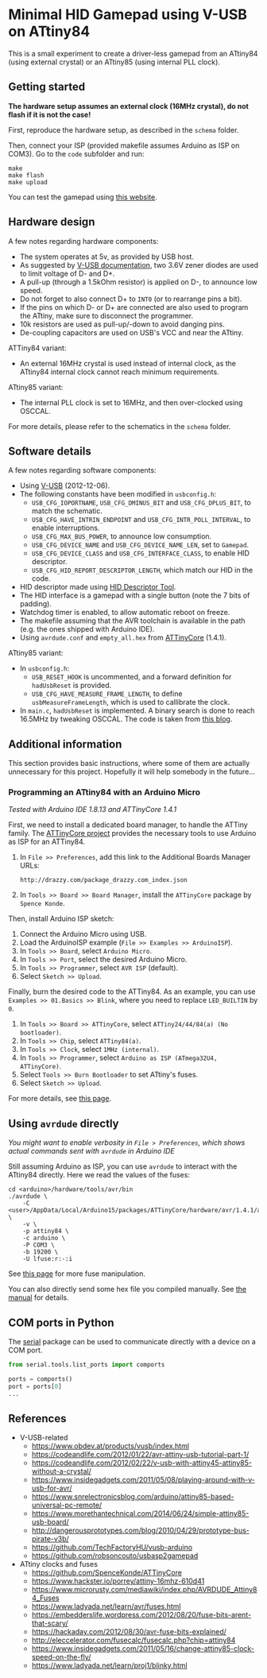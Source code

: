 
# Minimal HID Gamepad using V-USB on ATtiny84

This is a small experiment to create a driver-less gamepad from an ATtiny84 (using external crystal) or an ATtiny85 (using internal PLL clock).


## Getting started

__The hardware setup assumes an external clock (16MHz crystal), do not flash if it is not the case!__

First, reproduce the hardware setup, as described in the `schema` folder.

Then, connect your ISP (provided makefile assumes Arduino as ISP on COM3).
Go to the `code` subfolder and run:

```
make
make flash
make upload
```

You can test the gamepad using [this website](https://gamepadviewer.com/).


## Hardware design

A few notes regarding hardware components:

 * The system operates at 5v, as provided by USB host.
 * As suggested by [V-USB documentation](https://www.obdev.at/products/vusb/index.html), two 3.6V zener diodes are used to limit voltage of D- and D+.
 * A pull-up (through a 1.5kOhm resistor) is applied on D-, to announce low speed.
 * Do not forget to also connect D+ to `INT0` (or to rearrange pins a bit).
 * If the pins on which D- or D+ are connected are also used to program the ATtiny, make sure to disconnect the programmer.
 * 10k resistors are used as pull-up/-down to avoid danging pins.
 * De-coupling capacitors are used on USB's VCC and near the ATtiny.

ATTiny84 variant:

 * An external 16MHz crystal is used instead of internal clock, as the ATtiny84 internal clock cannot reach minimum requirements.

ATtiny85 variant:

 * The internal PLL clock is set to 16MHz, and then over-clocked using OSCCAL.

For more details, please refer to the schematics in the `schema` folder.


## Software details

A few notes regarding software components:

 * Using [V-USB](https://www.obdev.at/products/vusb/index.html) (2012-12-06).
 * The following constants have been modified in `usbconfig.h`:
   * `USB_CFG_IOPORTNAME`, `USB_CFG_DMINUS_BIT` and `USB_CFG_DPLUS_BIT`, to match the schematic.
   * `USB_CFG_HAVE_INTRIN_ENDPOINT` and `USB_CFG_INTR_POLL_INTERVAL`, to enable interruptions.
   * `USB_CFG_MAX_BUS_POWER`, to announce low consumption.
   * `USB_CFG_DEVICE_NAME` and `USB_CFG_DEVICE_NAME_LEN`, set to `Gamepad`.
   * `USB_CFG_DEVICE_CLASS` and `USB_CFG_INTERFACE_CLASS`, to enable HID descriptor.
   * `USB_CFG_HID_REPORT_DESCRIPTOR_LENGTH`, which match our HID in the code.
 * HID descriptor made using [HID Descriptor Tool](https://www.usb.org/document-library/hid-descriptor-tool).
 * The HID interface is a gamepad with a single button (note the 7 bits of padding).
 * Watchdog timer is enabled, to allow automatic reboot on freeze.
 * The makefile assuming that the AVR toolchain is available in the path (e.g. the ones shipped with Arduino IDE).
 * Using `avrdude.conf` and `empty_all.hex` from [ATTinyCore](https://github.com/SpenceKonde/ATTinyCore) (1.4.1).

ATtiny85 variant:

 * In `usbconfig.h`:
   * `USB_RESET_HOOK` is uncommented, and a forward definition for `hadUsbReset` is provided.
   * `USB_CFG_HAVE_MEASURE_FRAME_LENGTH`, to define `usbMeasureFrameLength`, which is used to callibrate the clock.
 * In `main.c`, `hadUsbReset` is implemented. A binary search is done to reach 16.5MHz by tweaking OSCCAL. The code is taken from [this blog](https://codeandlife.com/2012/02/22/v-usb-with-attiny45-attiny85-without-a-crystal/).


## Additional information

This section provides basic instructions, where some of them are actually unnecessary for this project.
Hopefully it will help somebody in the future...


### Programming an ATtiny84 with an Arduino Micro

_Tested with Arduino IDE 1.8.13 and ATTinyCore 1.4.1_

First, we need to install a dedicated board manager, to handle the ATTiny family.
The [ATTinyCore project](https://github.com/SpenceKonde/ATTinyCore) provides the necessary tools to use Arduino as ISP for an ATTiny84.

 1. In `File >> Preferences`, add this link to the Additional Boards Manager URLs:
    ```
    http://drazzy.com/package_drazzy.com_index.json
    ```
 2. In `Tools >> Board >> Board Manager`, install the `ATTinyCore` package by `Spence Konde`.

Then, install Arduino ISP sketch:

 1. Connect the Arduino Micro using USB.
 2. Load the ArduinoISP example (`File >> Examples >> ArduinoISP`).
 3. In `Tools >> Board`, select `Arduino Micro`.
 4. In `Tools >> Port`, select the desired Arduino Micro.
 5. In `Tools >> Programmer`, select `AVR ISP` (default).
 6. Select `Sketch >> Upload`.

Finally, burn the desired code to the ATTiny84. As an example, you can use `Examples >> 01.Basics >> Blink`, where you need to replace `LED_BUILTIN` by `0`.

 1. In `Tools >> Board >> ATTinyCore`, select `ATTiny24/44/84(a) (No bootloader)`.
 2. In `Tools >> Chip`, select `ATTiny84(a)`.
 3. In `Tools >> Clock`, select `1MHz (internal)`.
 4. In `Tools >> Programmer`, select `Arduino as ISP (ATmega32U4, ATTinyCore)`.
 5. Select `Tools >> Burn Bootloader` to set ATtiny's fuses.
 6. Select `Sketch >> Upload`.

For more details, see [this page](https://www.arduino.cc/en/Tutorial/BuiltInExamples/ArduinoISP).


## Using `avrdude` directly

_You might want to enable verbosity in `File > Preferences`, which shows actual commands sent with `avrdude` in Arduino IDE_

Still assuming Arduino as ISP, you can use `avrdude` to interact with the ATtiny84 directly.
Here we read the values of the fuses:

```
cd <arduino>/hardware/tools/avr/bin
./avrdude \
    -C <user>/AppData/Local/Arduino15/packages/ATTinyCore/hardware/avr/1.4.1/avrdude.conf \
    -v \
    -p attiny84 \
    -c arduino \
    -P COM3 \
    -b 19200 \
    -U lfuse:r:-:i
```

See [this page](https://dntruong.wordpress.com/2015/07/08/setting-and-reading-attiny85-fuses/) for more fuse manipulation.

You can also directly send some hex file you compiled manually.
See [the manual](https://www.cs.ou.edu/~fagg/classes/general/atmel/avrdude.pdf) for details.

## COM ports in Python

The [serial](https://pyserial.readthedocs.io/en/latest/tools.html) package can be used to communicate directly with a device on a COM port.

```python
from serial.tools.list_ports import comports

ports = comports()
port = ports[0]
...
```


## References

 * V-USB-related
   * https://www.obdev.at/products/vusb/index.html
   * https://codeandlife.com/2012/01/22/avr-attiny-usb-tutorial-part-1/
   * https://codeandlife.com/2012/02/22/v-usb-with-attiny45-attiny85-without-a-crystal/
   * https://www.insidegadgets.com/2011/05/08/playing-around-with-v-usb-for-avr/
   * https://www.snrelectronicsblog.com/arduino/attiny85-based-universal-pc-remote/
   * https://www.morethantechnical.com/2014/06/24/simple-attiny85-usb-board/
   * http://dangerousprototypes.com/blog/2010/04/29/prototype-bus-pirate-v3b/
   * https://github.com/TechFactoryHU/vusb-arduino
   * https://github.com/robsoncouto/usbasp2gamepad
 * ATtiny clocks and fuses
   * https://github.com/SpenceKonde/ATTinyCore
   * https://www.hackster.io/porrey/attiny-16mhz-610d41
   * https://www.microrusty.com/mediawiki/index.php/AVRDUDE_Attiny84_Fuses
   * https://www.ladyada.net/learn/avr/fuses.html
   * https://embedderslife.wordpress.com/2012/08/20/fuse-bits-arent-that-scary/
   * https://hackaday.com/2012/08/30/avr-fuse-bits-explained/
   * http://eleccelerator.com/fusecalc/fusecalc.php?chip=attiny84
   * https://www.insidegadgets.com/2011/05/16/change-attiny85-clock-speed-on-the-fly/
   * https://www.ladyada.net/learn/proj1/blinky.html
